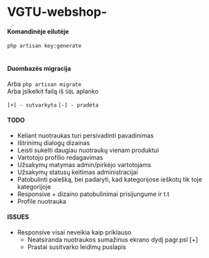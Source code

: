 # VGTU-webshop-


<h4>Komandinėje eilutėje</h4>
<code>php artisan key:generate</code>
<br><br>
<h4>Duombazės migracija</h4>
Arba <code>php artisan migrate</code><br>
Arba įsikelkit failą iš <code>SQL</code> aplanko

<code>[+] - sutvarkyta</code>
<code>[-] - pradėta</code>

<h4>TODO</h4>
<ul>
  <li>Keliant nuotraukas turi persivadinti pavadinimas</li>
  <li>Ištrinimų dialogų dizainas</li>
  <li>Leisti sukelti daugiau nuotraukų vienam produktui</li>
  <li>Vartotojo profilio redagavimas</li>
  <li>Užsakymų matymas admin/pirkėjo vartotojams</li>
  <li>Užsakymų statusų keitimas administracijai</li>
  <li>Patobulinti paiešką, bei padaryti, kad kategorijose ieškotų tik toje kategorijoje</li>
  <li>Responsive + dizaino patobulinimai prisijungume ir t.t</li>
  <li>Profile nuotrauka</li>
</ul>


<h4>ISSUES</h4>
<ul>
  <li>Responsive visai neveikia kaip priklauso
    <ul>
    <li>Neatsiranda nuotraukos sumažinus ekrano dydį pagr.psl [+]</li>
    <li>Prastai susitvarko leidimų puslapis</li>
    </ul>
  </li>

</ul>
